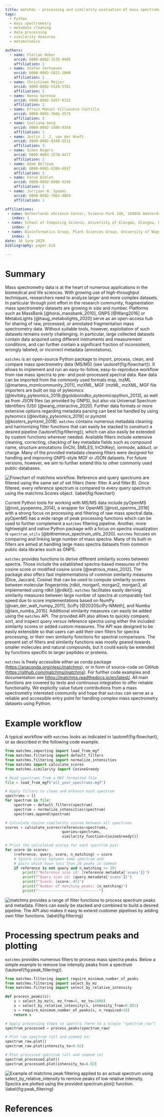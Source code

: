 ```yaml
---
title: matchms - processing and similarity evaluation of mass spectrometry data.
tags:
  - Python
  - mass spectrometry
  - metadata cleaning
  - data processing
  - similarity measures
  - metabolomics

authors:
  - name: Florian Huber
    orcid: 0000-0002-3535-9406
    affiliation: 1
  - name: Stefan Verhoeven
    orcid: 0000-0002-5821-2060
    affiliation: 1
  - name: Christiaan Meijer
    orcid: 0000-0002-5529-5761
    affiliation: 1
  - name: Hanno Spreeuw
    orcid: 0000-0002-5057-0322
    affiliation: 1
  - name: Efraín Manuel Villanueva Castilla
    orcid: 0000-0001-7665-3575
    affiliation: 2
  - name: Cunliang Geng
    orcid: 0000-0002-1409-8358
    affiliation: 1
  - name: Justin J. J. van der Hooft
    orcid: 0000-0002-9340-5511
    affiliation: 3
  - name: Simon Rogers
    orcid: 0000-0003-3578-4477
    affiliation: 2
  - name: Adam Belloum
    orcid: 0000-0001-6306-6937
    affiliation: 1
  - name: Faruk Diblen
    orcid: 0000-0002-0989-929X
    affiliation: 1
  - name: Jurriaan H. Spaaks
    orcid: 0000-0002-7064-4069
    affiliation: 1

affiliations:
 - name: Netherlands eScience Center, Science Park 140, 1098XG Amsterdam, The Netherlands
   index: 1
 - name: School of Computing Science, University of Glasgow, Glasgow, United Kingdom
   index: 2
 - name: Bioinformatics Group, Plant Sciences Group, University of Wageningen, Wageningen, the Netherlands
   index: 3
date: 16 June 2020
bibliography: paper.bib

---
```


# Summary

Mass spectrometry data is at the heart of numerous applications in the biomedical and life sciences.
With growing use of high-throughput techniques, researchers need to analyze larger and more complex datasets. In particular through joint effort in the research community, fragmentation mass spectrometry datasets are growing in size and number.
Platforms such as MassBank [@horai_massbank_2010], GNPS [@Wang2016] or MetaboLights [@haug_metabolights_2020] serve as an open-access hub for sharing of raw, processed, or annotated fragmentation mass spectrometry data.
Without suitable tools, however, exploitation of such datasets remains overly challenging. 
In particular, large collected datasets contain data acquired using different instruments and measurement conditions, and can further contain a significant fraction of inconsistent, wrongly labeled, or incorrect metadata (annotations).

``matchms`` is an open-source Python package to import, process, clean, and compare mass spectrometry data (MS/MS) (see \autoref{fig:flowchart}).
It allows to implement and run an easy-to-follow, easy-to-reproduce workflow from raw mass spectra to pre- and post-processed spectral data. 
Raw data can be imported from the commonly used formats msp, mzML [@martens_mzmlcommunity_2011], mzXML, MGF (mzML, mzXML, MGF file importers are built on top of pyteomics [@levitsky_pyteomics_2019;@goloborodko_pyteomicspython_2013], as well as from JSON files (as provided by GNPS), but also via Universal Spectrum Identifiers (USI) [@wang_interactive_2020]. Further data formats or more extensive options regarding metadata parsing can best be handled by using pyteomics [@levitsky_pyteomics_2019] or pymzml [@kosters_pymzml_2018].
``matchms`` contains numerous metadata cleaning and harmonizing filter functions that can easily be stacked to construct a desired pipeline (\autoref{fig:filtering}), which can also easily be extended by custom functions wherever needed. Available filters include extensive cleaning, correcting, checking of key metadata fields such as compound name, structure annotations (InChI, SMILES, InChIKey), ionmode, adduct, or charge.
Many of the provided metadata cleaning filters were designed for handling and improving GNPS-style MGF or JSON datasets. For future versions, however, we aim to further extend this to other commonly used public databases.

![Flowchart of ``matchms`` workflow. Reference and query spectrums are filtered using the same set of set filters (here: filter A and filter B). Once filtered, every reference spectrum is compared to every query spectrum using the ``matchms.Scores`` object. \label{fig:flowchart}](flowchart_matchms.png)

Current Python tools for working with MS/MS data include pyOpenMS [@rost_pyopenms_2014], a wrapper for OpenMS [@rost_openms_2016] with a strong focus on processing and filtering of raw mass spectral data. 
pyOpenMS has a wide range of peak processing functions which can be used to further complement a ``matchms`` filtering pipeline.
Another, more lightweight and native Python package with a focus on spectra visualization is ``spectrum_utils`` [@bittremieux_spectrum_utils_2020].
``matchms`` focuses on comparing and linking large number of mass spectra. Many of its built-in filters are aimed at handling large mass spectra datasets from common public data libraries such as GNPS.

``matchms`` provides functions to derive different similarity scores between spectra. Those include the established spectra-based measures of the cosine score or modified cosine score [@watrous_mass_2012].
The package also offers fast implementations of common similarity measures (Dice, Jaccard, Cosine) that can be used to compute similarity scores between molecular fingerprints (rdkit, morgan1, morgan2, morgan3, all implemented using rdkit [@rdkit]).
``matchms`` facilitates easily deriving similarity measures between large number of spectra at comparably fast speed due to score implementations based on NumPy [@van_der_walt_numpy_2011], SciPy [@2020SciPy-NMeth], and Numba [@lam_numba_2015]. Additional similarity measures can easily be added using the ``matchms`` API. 
The provided API also allows to quickly compare, sort, and inspect query versus reference spectra using either the included similarity scores or added custom measures.
The API was designed to be easily extensible so that users can add their own filters for spectra processing, or their own similarity functions for spectral comparisons.
The present set of filters and similarity functions was mostly geared towards smaller molecules and natural compounds, but it could easily be extended by functions specific to larger peptides or proteins.

``matchms`` is freely accessible either as conda package (https://anaconda.org/nlesc/matchms), or in form of source-code on GitHub (https://github.com/matchms/matchms). For further code examples and documentation see https://matchms.readthedocs.io/en/latest/.
All main functions are covered by tests and continuous integration to offer reliable functionality.
We explicitly value future contributions from a mass spectrometry interested community and hope that ``matchms`` can serve as a reliable and accessible entry point for handling complex mass spectrometry datasets using Python. 


# Example workflow
A typical workflow with ``matchms`` looks as indicated in \autoref{fig:flowchart}, or as described in the following code example.
```python
from matchms.importing import load_from_mgf
from matchms.filtering import default_filters
from matchms.filtering import normalize_intensities
from matchms import calculate_scores
from matchms.similarity import CosineGreedy

# Read spectrums from a MGF formatted file
file = load_from_mgf("all_your_spectrums.mgf")

# Apply filters to clean and enhance each spectrum
spectrums = []
for spectrum in file:
    spectrum = default_filters(spectrum)
    spectrum = normalize_intensities(spectrum)
    spectrums.append(spectrum)

# Calculate Cosine similarity scores between all spectrums
scores = calculate_scores(references=spectrums,
                          queries=spectrums,
                          similarity_function=CosineGreedy())

# Print the calculated scores for each spectrum pair
for score in scores:
    (reference, query, score, n_matching) = score
    # Ignore scores between same spectrum and
    # pairs which have less than 20 peaks in common
    if reference is not query and n_matching >= 20:
        print(f"Reference scan id: {reference.metadata['scans']}")
        print(f"Query scan id: {query.metadata['scans']}")
        print(f"Score: {score:.4f}")
        print(f"Number of matching peaks: {n_matching}")
        print("----------------------------")
```

![``matchms`` provides a range of filter functions to process spectrum peaks and metadata. Filters can easily be stacked and combined to build a desired pipeline. The API also makes it easy to extend customer pipelines by adding own filter functions. \label{fig:filtering}](filtering_sketch.png)

# Processing spectrum peaks and plotting
``matchms`` provides numerous filters to process mass spectra peaks. Below a simple example to remove low intensity peaks from a spectrum (\autoref{fig:peak_filtering}).
```python
from matchms.filtering import require_minimum_number_of_peaks
from matchms.filtering import select_by_mz
from matchms.filtering import select_by_relative_intensity

def process_peaks(s):
    s = select_by_mz(s, mz_from=0, mz_to=1000)
    s = select_by_relative_intensity(s, intensity_from=0.001)
    s = require_minimum_number_of_peaks(s, n_required=10)
    return s

# Apply processing steps to spectra (here to a single "spectrum_raw")
spectrum_processed = process_peaks(spectrum_raw)

# Plot raw spectrum (all and zoomed in)
spectrum_raw.plot()
spectrum_raw.plot(intensity_to=0.02)

# Plot processed spectrum (all and zoomed in)
spectrum_processed.plot()
spectrum_processed.plot(intensity_to=0.02)
```

![Example of ``matchms`` peak filtering applied to an actual spectrum using ``select_by_relative_intensity`` to remove peaks of low relative intensity. Spectra are plotted using the provided ``spectrum.plot()`` function. \label{fig:peak_filtering}](peak_filtering.png)


# References
